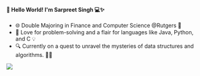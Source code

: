 #### 👋 Hello World! I'm Sarpreet Singh 💻✨‎‎‎‎‏‏‎
  
- 🌐 Double Majoring in Finance and Computer Science @Rutgers 🚀
- 🧠 Love for problem-solving and a flair for languages like Java, Python, and C 💡
- 🔍 Currently on a quest to unravel the mysteries of data structures and algorithms. 🤖✨

![](https://komarev.com/ghpvc/?username=zarpreet)

<!--
**zarpreet/zarpreet** is a ✨ _special_ ✨ repository because its `README.md` (this file) appears on your GitHub profile.

Here are some ideas to get you started:

- 🔭 I’m currently working on ...
- 🌱 I’m currently learning ...
- 👯 I’m looking to collaborate on ...
- 🤔 I’m looking for help with ...
- 💬 Ask me about ...
- 📫 How to reach me: ...
- 😄 Pronouns: ...
- ⚡ Fun fact: ...


-->
